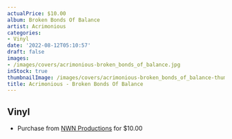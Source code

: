 ```yaml
---
actualPrice: $10.00
album: Broken Bonds Of Balance
artist: Acrimonious
categories:
- Vinyl
date: '2022-08-12T05:10:57'
draft: false
images:
- /images/covers/acrimonious-broken_bonds_of_balance.jpg
inStock: true
thumbnailImage: /images/covers/acrimonious-broken_bonds_of_balance-thumb.jpg
title: Acrimonious - Broken Bonds Of Balance
---
```


## Vinyl
* Purchase from [NWN Productions](http://shop.nwnprod.com/index.php?route=product/product&path=76&product_id=26386&sort=pd.name&order=ASC) for $10.00
